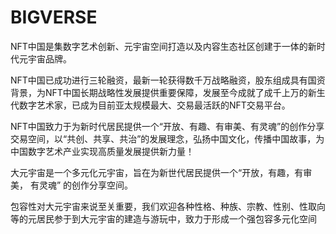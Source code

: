 # BIGVERSE

NFT中国是集数字艺术创新、元宇宙空间打造以及内容生态社区创建于一体的新时代元宇宙品牌。

NFT中国已成功进行三轮融资，最新一轮获得数千万战略融资，股东组成具有国资背景，为NFT中国长期战略性发展提供重要保障，发展至今成就了成千上万的新生代数字艺术家，已成为目前亚太规模最大、交易最活跃的NFT交易平台。

NFT中国致力于为新时代居民提供一个“开放、有趣、有审美、有灵魂”的创作分享交易空间，以“共创、共享、共治”的发展理念，弘扬中国文化，传播中国故事，为中国数字艺术产业实现高质量发展提供新力量！

大元宇宙是一个多元化元宇宙，旨在为新世代居民提供一个“开放，有趣，有审美， 有灵魂” 的创作分享空间。

包容性对大元宇宙来说至关重要，我们欢迎各种性格、种族、宗教、性别、性取向等的元居民参于到大元宇宙的建造与游玩中，致力于形成一个强包容多元化空间
